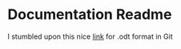 # Documentation Readme

I stumbled upon this nice [link](https://git.wiki.kernel.org/index.php/GitTips) for .odt format in Git